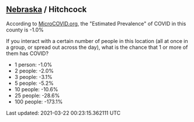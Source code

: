 
## [Nebraska](/united-states/nebraska) / Hitchcock

According to [MicroCOVID.org](http://microcovid.org),
the "Estimated Prevalence" of COVID in this county is -1.0%

If you interact with a certain number of people in this location
(all at once in a group, or spread out across the day), what is the chance that
1 or more of them has COVID?

- 1 person: -1.0%
- 2 people: -2.0%
- 3 people: -3.1%
- 5 people: -5.2%
- 10 people: -10.6%
- 25 people: -28.6%
- 100 people: -173.1%

Last updated: 2021-03-22 00:23:15.362111 UTC
